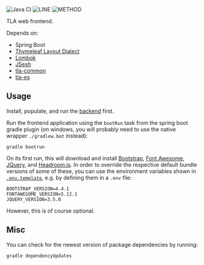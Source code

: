 ![Java CI](https://github.com/JKatzwinkel/tla-web/workflows/build/badge.svg)
![LINE](https://img.shields.io/badge/line--coverage-88%25-brightgreen.svg)
![METHOD](https://img.shields.io/badge/method--coverage-66%25-yellow.svg)

TLA web frontend.

Depends on:

- Spring Boot
- [Thymeleaf Layout Dialect](https://ultraq.github.io/thymeleaf-layout-dialect/)
- [Lombok](https://projectlombok.org/)
- [JSesh](https://github.com/rosmord/jsesh)
- [tla-common](https://github.com/JKatzwinkel/tla-common)
- [tla-es](https://github.com/JKatzwinkel/tla-es)


## Usage

Install, populate, and run the [backend](https://github.com/JKatzwinkel/tla-es) first.


Run the frontend application using the `bootRun` task from the spring boot gradle plugin
(on windows, you will probably need to use the native wrapper `./gradlew.bat` instead):

    gradle bootrun

On its first run, this will download and install [Bootstrap](https://getbootstrap.com/), [Font Awesome](https://fontawesome.com/),
[JQuery](https://jquery.com/), and [Headroom.js](https://wicky.nillia.ms/headroom.js/).
In order to override the respective default bundle versions of some of these, you can use the environment variables
shown in [`.env.template`](.env.template), e.g. by defining them in a `.env` file:

    BOOTSTRAP_VERSION=4.4.1
    FONTAWESOME_VERSION=5.12.1
    JQUERY_VERSION=3.5.0

However, this is of course optional.


## Misc

You can check for the newest version of package dependencies by running:

    gradle dependencyUpdates

